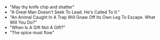- "May thy knife chip and shatter"
- "A Great Man Doesn't Seek To Lead. He's Called To 
It."
- "An Animal Caught In A Trap Will Gnaw Off Its Own 
Leg To Escape. What Will You Do?"
- "When Is A Gift Not A Gift?"
- "The spice must flow"

